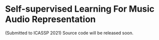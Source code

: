 ﻿# Self-supervised Learning For Music Audio Representation
(Submitted to ICASSP 2021)
Source code will be released soon.